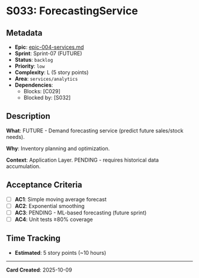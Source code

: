 # S033: ForecastingService

## Metadata

- **Epic**: [epic-004-services.md](../../02_epics/epic-004-services.md)
- **Sprint**: Sprint-07 (FUTURE)
- **Status**: `backlog`
- **Priority**: `low`
- **Complexity**: L (5 story points)
- **Area**: `services/analytics`
- **Dependencies**:
    - Blocks: [C029]
    - Blocked by: [S032]

## Description

**What**: FUTURE - Demand forecasting service (predict future sales/stock needs).

**Why**: Inventory planning and optimization.

**Context**: Application Layer. PENDING - requires historical data accumulation.

## Acceptance Criteria

- [ ] **AC1**: Simple moving average forecast
- [ ] **AC2**: Exponential smoothing
- [ ] **AC3**: PENDING - ML-based forecasting (future sprint)
- [ ] **AC4**: Unit tests ≥80% coverage

## Time Tracking

- **Estimated**: 5 story points (~10 hours)

---
**Card Created**: 2025-10-09
